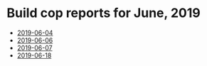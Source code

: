 # Build cop reports for June, 2019

* [2019-06-04](https://bitbucket.org/osrf/gazebo/wiki/buildcop/2019/06/04.md)
* [2019-06-06](https://bitbucket.org/osrf/gazebo/wiki/buildcop/2019/06/06.md)
* [2019-06-07](https://bitbucket.org/osrf/gazebo/wiki/buildcop/2019/06/07.md)
* [2019-06-18](https://bitbucket.org/osrf/gazebo/wiki/buildcop/2019/06/18.md)